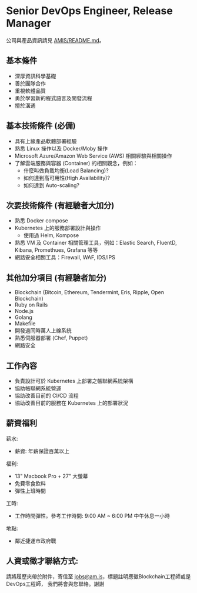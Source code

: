 # Senior DevOps Engineer, Release Manager

公司與產品資訊請見 [AMIS/README.md](README.md)。

## 基本條件
* 深厚資訊科學基礎
* 善於團隊合作
* 重視軟體品質
* 勇於學習新的程式語言及開發流程
* 擅於溝通

## 基本技術條件 (必備)
* 具有上線產品軟體部署經驗
* 熟悉 Linux 操作以及 Docker/Moby 操作
* Microsoft Azure/Amazon Web Service (AWS) 相關經驗與相關操作
* 了解雲端服務與容器 (Container) 的相關觀念，例如：
  * 什麼叫做負載均衡(Load Balancing)?
  * 如何達到高可用性(High Availability)?
  * 如何達到 Auto-scaling?

## 次要技術條件 (有經驗者大加分)
* 熟悉 Docker compose
* Kubernetes 上的服務部署設計與操作
  * 使用過 Helm, Kompose
* 熟悉 VM 及 Container 相關管理工具，例如：Elastic Search, FluentD, Kibana, Promethues, Grafana 等等
* 網路安全相關工具：Firewall, WAF, IDS/IPS

## 其他加分項目 (有經驗者加分)
* Blockchain (Bitcoin, Ethereum, Tendermint, Eris, Ripple, Open Blockchain)
* Ruby on Rails
* Node.js
* Golang
* Makefile
* 開發過同時萬人上線系統
* 熟悉伺服器部署 (Chef, Puppet)
* 網路安全

## 工作內容
* 負責設計可於 Kubernetes 上部署之帳聯網系統架構
* 協助帳聯網系統營運
* 協助改善目前的 CI/CD 流程
* 協助改善目前的服務在 Kubernetes 上的部署狀況

## 薪資福利

薪水:
* 薪資: 年薪保證百萬以上

福利:
* 13" Macbook Pro + 27" 大螢幕
* 免費零食飲料
* 彈性上班時間

工時:
* 工作時間彈性。參考工作時間: 9:00 AM ~ 6:00 PM 中午休息一小時

地點:
* 鄰近捷運市政府戰

## 人資或徵才聯絡方式:
請將履歷夾帶於附件，寄信至 jobs@am.is，標題註明應徵Blockchain工程師或是DevOps工程師，
我們將會與您聯絡。謝謝
